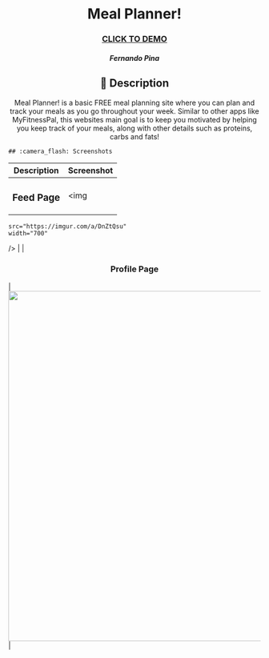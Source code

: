   <div id="description" align="center">

  # Meal Planner!

  ### [CLICK TO DEMO](https://meal-planner-926.herokuapp.com/)

  ##### Fernando Pina

  ## :pencil: Description

 Meal Planner! is a basic FREE meal planning site where you can plan and track your meals as you go throughout your week. Similar to other apps like MyFitnessPal, this websites main goal is to keep you motivated by helping you keep track of your meals, along with other details such as proteins, carbs and fats!

  </div>

    ## :camera_flash: Screenshots 

  |   Description | Screenshot | 
  |:-------------:| -----------|
  | <h3>Feed Page</h3> | <img
    src="https://imgur.com/a/DnZtQsu"
    width="700"
  /> |
  | <h3 align="center">Profile Page</h3> | <img
  src="https://imgur.com/a/4tGlC2x"
  width="700"
  /> |